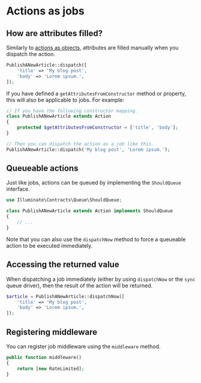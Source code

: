# Actions as jobs

## How are attributes filled?

Similarly to [actions as objects](./actions-as-objects.html), attributes are filled manually when you dispatch the action.

```php
PublishANewArticle::dispatch([
    'title' => 'My blog post',
    'body' => 'Lorem ipsum.',
]);
```

If you have defined a `getAttributesFromConstructor` method or property, this will also be applicable to jobs. For example:

```php
// If you have the following constructor mapping.
class PublishANewArticle extends Action
{
    protected $getAttributesFromConstructor = ['title', 'body'];
}

// Then you can dispatch the action as a job like this.
PublishANewArticle::dispatch('My blog post', 'Lorem ipsum.');
```

## Queueable actions

Just like jobs, actions can be queued by implementing the `ShouldQueue` interface.

```php
use Illuminate\Contracts\Queue\ShouldQueue;

class PublishANewArticle extends Action implements ShouldQueue
{
    // ...
}
```

Note that you can also use the `dispatchNow` method to force a queueable action to be executed immediately.

## Accessing the returned value

When dispatching a job immediately (either by using `dispatchNow` or the `sync` queue driver), then the result of the action will be returned.

```php
$article = PublishANewArticle::dispatchNow([
    'title' => 'My blog post',
    'body' => 'Lorem ipsum.',
]);
```

## Registering middleware

You can register job middleware using the `middleware` method.

```php
public function middleware()
{
    return [new RateLimited];
}
```
